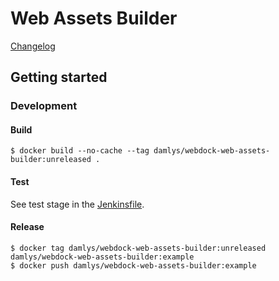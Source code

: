 Web Assets Builder
===

[Changelog](./CHANGELOG.md)

## Getting started

### Development

#### Build

```
$ docker build --no-cache --tag damlys/webdock-web-assets-builder:unreleased .
```

#### Test

See test stage in the [Jenkinsfile](./Jenkinsfile.groovy).

#### Release

```
$ docker tag damlys/webdock-web-assets-builder:unreleased damlys/webdock-web-assets-builder:example
$ docker push damlys/webdock-web-assets-builder:example
```
